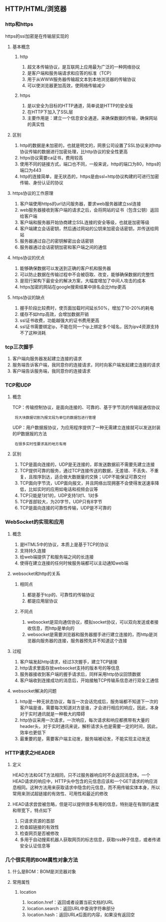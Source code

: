 <!--
 * @Date: 2022-07-07 12:56:34
 * @LastEditors: Lq
 * @LastEditTime: 2022-07-08 13:34:31
 * @FilePath: \learnningNotes\面试题\前端基础.md
-->
## HTTP/HTML/浏览器

### http和https

https的ssl加密是在传输层实现的

1. 基本概念

    1. http

        1. 超文本传输协议，是互联网上应用最为广泛的一种网络协议
        2. 是客户端和服务端请求和应答的标准（TCP）
        3. 用于从WWW服务器传输超文本到本地浏览器的传输协议
        4. 可以使浏览器更加高效，使网络传输减少

    2. https

        1. 是以安全为目标的HTTP通道，简单说是HTTP的安全版
        2. 在HTTP下加入了SSL层
        3. 主要作用是：建立一个信息安全通道，来确保数据的传输，确保网站的真实性


2. 区别

    1. http的数据是未加密的，也就是明文的，网景公司设置了SSL协议来对http协议传输的数据进行加密处理，比http协议的安全性更高
    2. https协议需要ca证书，费用较高
    3. 使用不同的链接方式，端口也不同，一般来说，http的端口为80，https的端口为443
    4. http的连接简单，是无状态的，https是由ssl+http协议构建的可进行加密传输、身份认证的协议

3. https协议的工作原理

    1. 客户端使用https的url访问服务器，要求web服务器建立ssl连接
    2. web服务器接收到客户端的请求之后，会将网站的证书（包含公钥）返回给客户端
    3. 客户端和服务器开始协商建立SSL连接的安全等级，也就是加密等级
    4. 客户端建立会话密钥，然后通过网站的公钥来加密会话密钥，并传送给网站
    5. 服务器通过自己的密钥解密出会话密钥
    6. 服务器通过会话密钥加密和客户端之间的通信

4. https协议的优点

    1. 能够确保数据可以发送到正确的客户机和服务器
    2. 可以防止数据在传输过程中不会被窃取、改变，能够确保数据的完整性
    3. 是现行架构下最安全的解决方案，大幅度增加了中间人攻击的成本
    4. https加密的网站在google搜索结果中排名会比http更高


5. https协议的缺点

    1. 握手阶段比较费时，使页面加载时间延长50%，增加了10-20%的耗电
    2. 缓存不如http高效，会增加数据开销
    3. ssl证书收费，功能越强大的证书费用更高
    4. ssl证书需要绑定ip，不能在同一个ip上绑定多个域名，因为ipv4资源支持不了这种消耗


### tcp三次握手

1. 客户端向服务器发起建立连接的请求
2. 服务端告诉客户端，我同意你的连接请求，同时向客户端发起建立连接的请求
3. 客户端告诉服务端，我同意你的连接请求


### TCP和UDP

1. 概念

    TCP：传输控制协议，是面向连接的、可靠的、基于字节流的传输层通信协议

        将大块数据切割为报文段为单位的数据包进行管理

    UDP：用户数据报协议，为应用程序提供了一种无需建立连接就可以发送封装的IP数据报的方法

        在很多实时性要求高的地方有用

2. 区别

   1. TCP是面向连接的，UDP是无连接的，即发送数据前不需要先建立连接
   2. TCP提供可靠的服务，通过TCP连接传送的数据，无差错、不丢失、不重复，且按序到达，适合做大数据量的交换；UDP不能保证可靠交付
   3. TCP面向字节流，UDP面向报文，并且网络出现拥塞不会使得发送速率降低，比如实时的应用如电话和视频会议等
   4. TCP只能是1对1的，UDP支持1对1、1对多
   5. TCP首部较大，为20字节，UDP只有8字节
   6. TCP是面向连接的可靠性传输，UDP是不可靠的


### WebSocket的实现和应用

1. 概念

    1. 是HTML5中的协议，本质上是基于TCP的协议
    2. 支持持久连接
    3. 给web端提供了和服务端之间的长连接
    4. 使得在建立连接的任何时候服务端都可以主动通知web端

2. websocket和http的关系

    1. 相同点

        1. 都是基于tcp的、可靠性的传输协议
        2. 都是应用层协议

    2. 不同点

        1. websocket是双向通信协议，模拟socket协议，可以双向发送或者接收信息，而http是单向的
        2. websocket是需要浏览器和服务器握手进行建立连接的，而http是浏览器向服务器的连接，服务器预先并不知道这个连接

3. 过程

    1. 客户端发起http请求，经过3次握手，建立TCP链接
    2. http请求里面存放websocket支持的版本号的等信息
    3. 服务器接收到客户端的握手请求后，同样采用http协议回馈数据
    4. 客户端收到连接成功的消息后，开始接触TCP传输系信息进行双全工通信

4. websocket解决的问题

    1. http是一种无状态协议，每当一次会话完成后，服务端都不知道下一次的客户端是谁，需要每次知道对方是谁，才会进行相应的响应，因此，本身对于实时通讯就是一种极大的障碍
    2. http协议采用一次请求，一次响应，每次请求和响应都携带有大量的header头，对于实时通讯来说，解析请求头也是需要一定的时间，因此，效率也更低下
    3. 最重要的是，需要客户端主动发，服务端被动发，不能实现主动发送


### HTTP请求之HEADER

1. 定义

    HEAD方法和GET方法相同，只不过服务器响应时不会返回消息体。一个HEAD请求的响应中，HTTP头中包含的元信息应该和一个GET请求的响应消息相同。这种方法用来获取请求中隐含的元信息，而不用传输实体本身，所以常用来测试超链接的有效性、可用性和最近的修改

2. HEAD请求尝尝被忽略，但是可以提供很多有用的信息，特别是在有限的速度和带宽下，特点如下

    1. 只请求资源的首部
    2. 检查超链接的有效性
    3. 检查网页是否被修改
    4. 多用于自动搜索机器人获取网页的标志信息，获取rss种子信息，或者传递安全认证信息等


### 几个很实用的BOM属性对象方法

1. 什么是BOM：BOM是浏览器对象

2. 常用属性

    1. location

        1. location.href：返回或者设置当前文档的URL
        2. location.search：返回URL中查询字符串部分
        3. location.hash：返回URL`#`后面的内容，如果没有返回空